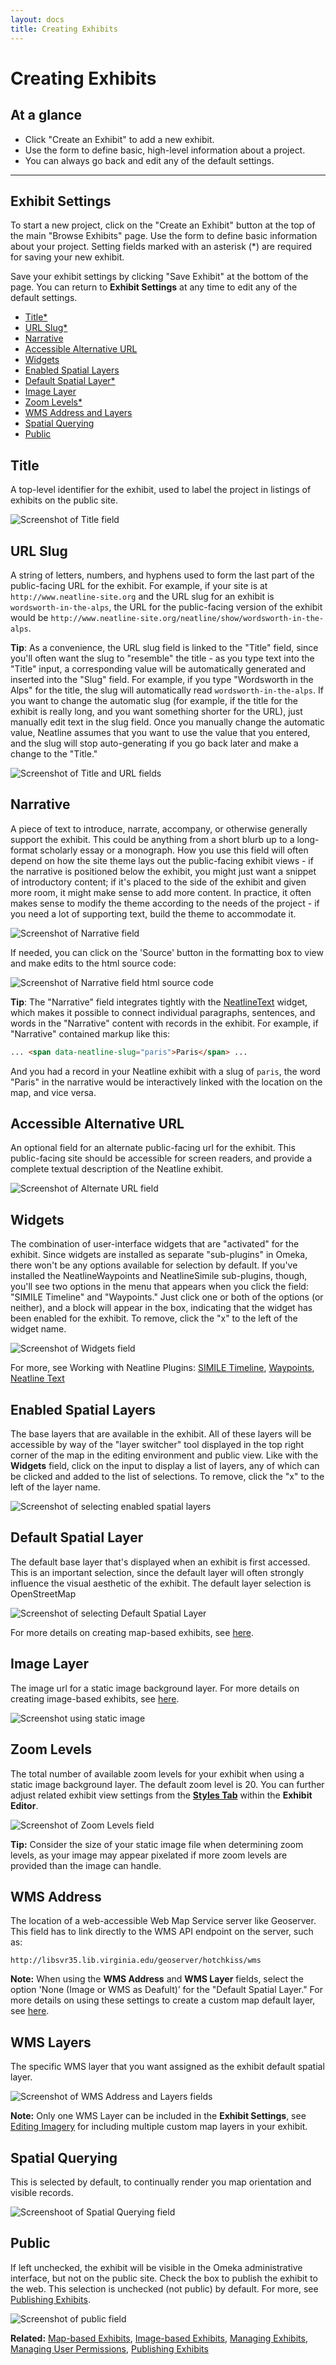 ```yaml
---
layout: docs
title: Creating Exhibits
---
```

# Creating Exhibits

## At a glance

  - Click "Create an Exhibit" to add a new exhibit.
  - Use the form to define basic, high-level information about a project.
  - You can always go back and edit any of the default settings.

---

## Exhibit Settings

To start a new project, click on the "Create an Exhibit" button at the top of the main "Browse Exhibits" page. Use the form to define basic information about your project. Setting fields marked with an asterisk (*) are required for saving your new exhibit.

Save your exhibit settings by clicking "Save Exhibit" at the bottom of the page. You can return to **Exhibit Settings** at any time to edit any of the default settings. 

* [Title*](#title)
* [URL Slug*](#url-slug)
* [Narrative](#narrative)
* [Accessible Alternative URL](#accessible-alternative-url)
* [Widgets](#widgets)
* [Enabled Spatial Layers](#enabled-spatial-layers)
* [Default Spatial Layer*](#default-spatial-layer)
* [Image Layer](#image-layer)
* [Zoom Levels*](#zoom-levels)
* [WMS Address and Layers](#wms-address)
* [Spatial Querying](#spatial-querying)
* [Public](#public)

## Title

A top-level identifier for the exhibit, used to label the project in listings of exhibits on the public site.

![Screenshot of Title field](/assets/images/docs/settings-title.png)

## URL Slug

A string of letters, numbers, and hyphens used to form the last part of the public-facing URL for the exhibit. For example, if your site is at `http://www.neatline-site.org` and the URL slug for an exhibit is `wordsworth-in-the-alps`, the URL for the public-facing version of the exhibit would be `http://www.neatline-site.org/neatline/show/wordsworth-in-the-alps`.

**Tip**: As a convenience, the URL slug field is linked to the "Title" field, since you'll often want the slug to "resemble" the title - as you type text into the "Title" input, a corresponding value will be automatically generated and inserted into the "Slug" field. For example, if you type "Wordsworth in the Alps" for the title, the slug will automatically read `wordsworth-in-the-alps`. If you want to change the automatic slug (for example, if the title for the exhibit is really long, and you want something shorter for the URL), just manually edit text in the slug field. Once you manually change the automatic value, Neatline assumes that you want to use the value that you entered, and the slug will stop auto-generating if you go back later and make a change to the "Title."

![Screenshot of Title and URL fields](/assets/images/docs/settings-url-slug.png)

## Narrative

A piece of text to introduce, narrate, accompany, or otherwise generally support the exhibit. This could be anything from a short blurb up to a long-format scholarly essay or a monograph. How you use this field will often depend on how the site theme lays out the public-facing exhibit views - if the narrative is positioned below the exhibit, you might just want a snippet of introductory content; if it's placed to the side of the exhibit and given more room, it might make sense to add more content.  In practice, it often makes sense to modify the theme according to the needs of the project - if you need a lot of supporting text, build the theme to accommodate it.

![Screenshot of Narrative field](/assets/images/docs/settings-narrative.png)

If needed, you can click on the 'Source' button in the formatting box to view and make edits to the html source code:

![Screenshot of Narrative field html source code](/assets/images/docs/settings-narr-html.png)

**Tip**: The "Narrative" field integrates tightly with the [NeatlineText](/docs/working-with-the-text-widget) widget, which makes it possible to connect individual paragraphs, sentences, and words in the "Narrative" content with records in the exhibit. For example, if "Narrative" contained markup like this:

```html
... <span data-neatline-slug="paris">Paris</span> ...
```

And you had a record in your Neatline exhibit with a slug of `paris`, the word "Paris" in the narrative would be interactively linked with the location on the map, and vice versa.

## Accessible Alternative URL

An optional field for an alternate public-facing url for the exhibit. This public-facing site should be accessible for screen readers, and provide a complete textual description of the Neatline exhibit.

![Screenshot of Alternate URL field](/assets/images/docs/settings-alt-url.png)

## Widgets

The combination of user-interface widgets that are "activated" for the exhibit. Since widgets are installed as separate "sub-plugins" in Omeka, there won't be any options available for selection by default. If you've installed the NeatlineWaypoints and NeatlineSimile sub-plugins, though, you'll see two options in the menu that appears when you click the field: "SIMILE Timeline" and "Waypoints." Just click one or both of the options (or neither), and a block will appear in the box, indicating that the widget has been enabled for the exhibit. To remove, click the "x" to the left of the widget name.

![Screenshot of Widgets field](/assets/images/docs/settings-widgets.png)

For more, see Working with Neatline Plugins: [SIMILE Timeline](/docs/working-with-the-simile-timeline-widget), [Waypoints](/docs/working-with-the-waypoints-plugin), [Neatline Text](/docs/working-with-the-text-widget)

## Enabled Spatial Layers

The base layers that are available in the exhibit. All of these layers will be accessible by way of the "layer switcher" tool displayed in the top right corner of the map in the editing environment and public view. Like with the **Widgets** field, click on the input to display a list of layers, any of which can be clicked and added to the list of selections. To remove, click the "x" to the left of the layer name.

![Screenshot of selecting enabled spatial layers](/assets/images/docs/enabled-spatial-layers.png)

## Default Spatial Layer

The default base layer that's displayed when an exhibit is first accessed. This is an important selection, since the default layer will often strongly influence the visual aesthetic of the exhibit. The default layer selection is OpenStreetMap

![Screenshot of selecting Default Spatial Layer](/assets/images/docs/settings-default-sp-layer.png)

For more details on creating map-based exhibits, see [here](/docs/map-based-exhibits).

## Image Layer

The image url for a static image background layer. For more details on creating image-based exhibits, see [here](/docs/image-based-exhibits).

![Screenshot using static image](/assets/images/docs/image-layer.JPG)

## Zoom Levels

The total number of available zoom levels for your exhibit when using a static image background layer. The default zoom level is 20. You can further adjust related exhibit view settings from the [**Styles Tab**](/docs/exhibit-styles-tab) within the **Exhibit Editor**. 

![Screenshot of Zoom Levels field](/assets/images/docs/settings-zoom.png)

**Tip:** Consider the size of your static image file when determining zoom levels, as your image may appear pixelated if more zoom levels are provided than the image can handle. 

## WMS Address 

The location of a web-accessible Web Map Service server like Geoserver. This field has to link directly to the WMS API endpoint on the server, such as:

`http://libsvr35.lib.virginia.edu/geoserver/hotchkiss/wms`

**Note:** When using the **WMS Address** and **WMS Layer** fields, select the option 'None (Image or WMS as Deafult)’ for the "Default Spatial Layer." For more details on using these settings to create a custom map default layer, see [here](/docs/map-based-exhibits#using-a-custom-map-default-layer).

## WMS Layers

The specific WMS layer that you want assigned as the exhibit default spatial layer.

![Screenshot of WMS Address and Layers fields](/assets/images/docs/WMS-fields.JPG)

**Note:** Only one WMS Layer can be included in the **Exhibit Settings**, see [Editing Imagery](/docs/style-tab-imagery) for including multiple custom map layers in your exhibit.

## Spatial Querying

This is selected by default, to continually render you map orientation and visible records. 

![Screenshoot of Spatial Querying field](/assets/images/docs/settings-spatial-querying.png)

## Public

If left unchecked, the exhibit will be visible in the Omeka administrative interface, but not on the public site. Check the box to publish the exhibit to the web. This selection is unchecked (not public) by default. For more, see [Publishing Exhibits](/docs/publishing-exhibits).

![Screenshot of public field](/assets/images/docs/settings-public.png)

**Related:** [Map-based Exhibits](/docs/map-based-exhibits), [Image-based Exhibits](/docs/image-based-exhibits), [Managing Exhibits](/docs/managing-exhibits), [Managing User Permissions](/docs/user-permissions), [Publishing Exhibits](/docs/publishing-exhibits)
